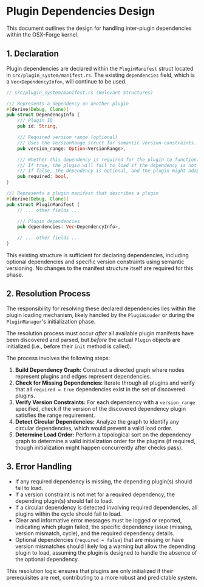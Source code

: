 # Plugin Dependencies Design

This document outlines the design for handling inter-plugin dependencies within the OSX-Forge kernel.

## 1. Declaration

Plugin dependencies are declared within the `PluginManifest` struct located in `src/plugin_system/manifest.rs`. The existing `dependencies` field, which is a `Vec<DependencyInfo>`, will continue to be used.

```rust
// src/plugin_system/manifest.rs (Relevant Structures)

/// Represents a dependency on another plugin
#[derive(Debug, Clone)]
pub struct DependencyInfo {
    /// Plugin ID
    pub id: String,

    /// Required version range (optional)
    /// Uses the VersionRange struct for semantic version constraints.
    pub version_range: Option<VersionRange>,

    /// Whether this dependency is required for the plugin to function.
    /// If true, the plugin will fail to load if the dependency is not met.
    /// If false, the dependency is optional, and the plugin might adapt its functionality.
    pub required: bool,
}

/// Represents a plugin manifest that describes a plugin
#[derive(Debug, Clone)]
pub struct PluginManifest {
    // ... other fields ...

    /// Plugin dependencies
    pub dependencies: Vec<DependencyInfo>,

    // ... other fields ...
}
```

This existing structure is sufficient for declaring dependencies, including optional dependencies and specific version constraints using semantic versioning. No changes to the manifest structure itself are required for this phase.

## 2. Resolution Process

The responsibility for resolving these declared dependencies lies within the plugin loading mechanism, likely handled by the `PluginLoader` or during the `PluginManager`'s initialization phase.

The resolution process must occur *after* all available plugin manifests have been discovered and parsed, but *before* the actual `Plugin` objects are initialized (i.e., before their `init` method is called).

The process involves the following steps:

1.  **Build Dependency Graph:** Construct a directed graph where nodes represent plugins and edges represent dependencies.
2.  **Check for Missing Dependencies:** Iterate through all plugins and verify that all `required = true` dependencies exist in the set of discovered plugins.
3.  **Verify Version Constraints:** For each dependency with a `version_range` specified, check if the version of the discovered dependency plugin satisfies the range requirement.
4.  **Detect Circular Dependencies:** Analyze the graph to identify any circular dependencies, which would prevent a valid load order.
5.  **Determine Load Order:** Perform a topological sort on the dependency graph to determine a valid initialization order for the plugins (if required, though initialization might happen concurrently after checks pass).

## 3. Error Handling

*   If any required dependency is missing, the depending plugin(s) should fail to load.
*   If a version constraint is not met for a required dependency, the depending plugin(s) should fail to load.
*   If a circular dependency is detected involving required dependencies, all plugins within the cycle should fail to load.
*   Clear and informative error messages must be logged or reported, indicating which plugin failed, the specific dependency issue (missing, version mismatch, cycle), and the required dependency details.
*   Optional dependencies (`required = false`) that are missing or have version mismatches should likely log a warning but allow the depending plugin to load, assuming the plugin is designed to handle the absence of the optional dependency.

This resolution logic ensures that plugins are only initialized if their prerequisites are met, contributing to a more robust and predictable system.